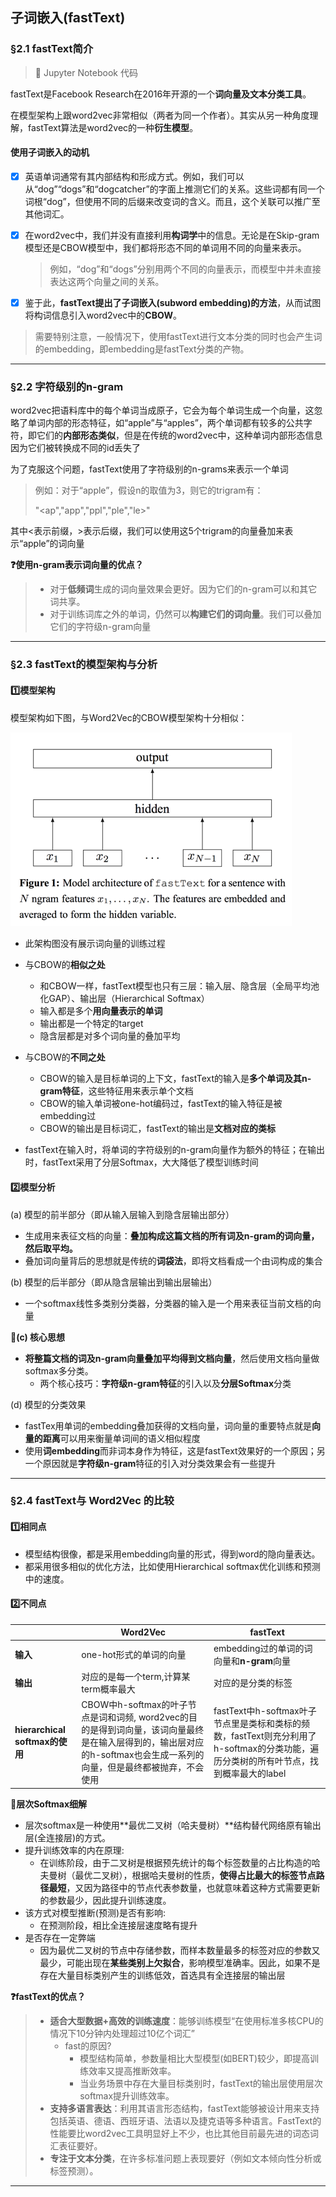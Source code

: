 ## 子词嵌入(fastText)



### §2.1 fastText简介

> :memo: Jupyter Notebook 代码

fastText是Facebook Research在2016年开源的一个**词向量及文本分类工具**。

在模型架构上跟word2vec非常相似（两者为同一个作者）。其实从另一种角度理解，fastText算法是word2vec的一种**衍生模型**。

#### 使用子词嵌入的动机

- [x] 英语单词通常有其内部结构和形成方式。例如，我们可以从“dog”“dogs”和“dogcatcher”的字面上推测它们的关系。这些词都有同⼀个词根“dog”，但使用不同的后缀来改变词的含义。而且，这个关联可以推广至其他词汇。

- [x] 在word2vec中，我们并没有直接利用**构词学**中的信息。⽆论是在Skip-gram模型还是CBOW模型中，我们都将形态不同的单词用不同的向量来表示。
	
	> 例如，“dog”和“dogs”分别用两个不同的向量表示，而模型中并未直接表达这两个向量之间的关系。
	
- [x] 鉴于此，**fastText提出了子词嵌入(subword embedding)的方法**，从而试图将构词信息引入word2vec中的**CBOW**。

> 需要特别注意，一般情况下，使用fastText进行文本分类的同时也会产生词的embedding，即embedding是fastText分类的产物。

---



### §2.2 字符级别的n-gram

word2vec把语料库中的每个单词当成原子，它会为每个单词生成一个向量，这忽略了单词内部的形态特征，如“apple”与“apples”，两个单词都有较多的公共字符，即它们的**内部形态类似**，但是在传统的word2vec中，这种单词内部形态信息因为它们被转换成不同的id丢失了

为了克服这个问题，fastText使用了字符级别的n-grams来表示一个单词

> 例如：对于“apple”，假设n的取值为3，则它的trigram有：
>
> "<ap","app","ppl","ple","le>"

其中<表示前缀，>表示后缀，我们可以使用这5个trigram的向量叠加来表示“apple”的词向量

**:question:使用n-gram表示词向量的优点？**

> - 对于**低频词**生成的词向量效果会更好。因为它们的n-gram可以和其它词共享。
> - 对于训练词库之外的单词，仍然可以**构建它们的词向量**。我们可以叠加它们的字符级n-gram向量

---



### §2.3 fastText的模型架构与分析

#### :one:模型架构

模型架构如下图，与Word2Vec的CBOW模型架构十分相似：

<img src="https://raw.githubusercontent.com/oraccc/NLP-Basic/master/img/fastText/fastText.png" width="450">

* 此架构图没有展示词向量的训练过程
* 与CBOW的**相似之处**
  * 和CBOW一样，fastText模型也只有三层：输入层、隐含层（全局平均池化GAP）、输出层（Hierarchical Softmax）
  * 输入都是多个**用向量表示的单词**
  * 输出都是一个特定的target
  * 隐含层都是对多个词向量的叠加平均

* 与CBOW的**不同之处**
  * CBOW的输入是目标单词的上下文，fastText的输入是**多个单词及其n-gram特征**，这些特征用来表示单个文档
  * CBOW的输入单词被one-hot编码过，fastText的输入特征是被embedding过
  * CBOW的输出是目标词汇，fastText的输出是**文档对应的类标**

* fastText在输入时，将单词的字符级别的n-gram向量作为额外的特征；在输出时，fastText采用了分层Softmax，大大降低了模型训练时间

#### :two:模型分析

(a) 模型的前半部分（即从输入层输入到隐含层输出部分）

* 生成用来表征文档的向量：**叠加构成这篇文档的所有词及n-gram的词向量，然后取平均。**
* 叠加词向量背后的思想就是传统的**词袋法**，即将文档看成一个由词构成的集合

(b) 模型的后半部分（即从隐含层输出到输出层输出）

* 一个softmax线性多类别分类器，分类器的输入是一个用来表征当前文档的向量

**:star2:(c) 核心思想**

* **将整篇文档的词及n-gram向量叠加平均得到文档向量**，然后使用文档向量做softmax多分类。
  * 两个核心技巧：**字符级n-gram特征**的引入以及**分层Softmax**分类


(d) 模型的分类效果

- fastTex用单词的embedding叠加获得的文档向量，词向量的重要特点就是**向量的距离**可以用来衡量单词间的语义相似程度
- 使用**词embedding**而非词本身作为特征，这是fastText效果好的一个原因；另一个原因就是**字符级n-gram**特征的引入对分类效果会有一些提升 

---



### §2.4 fastText与 Word2Vec 的比较

#### :one:相同点

- 模型结构很像，都是采用embedding向量的形式，得到word的隐向量表达。
- 都采用很多相似的优化方法，比如使用Hierarchical softmax优化训练和预测中的速度。

#### :two:不同点

|                                | Word2Vec                                                     | fastText                                                     |
| ------------------------------ | ------------------------------------------------------------ | ------------------------------------------------------------ |
| **输入**                       | one-hot形式的单词的向量                                      | embedding过的单词的词向量和**n-gram**向量                    |
| **输出**                       | 对应的是每一个term,计算某term概率最大                        | 对应的是分类的标签                                           |
| **hierarchical softmax的使用** | CBOW中h-softmax的叶子节点是词和词频, word2vec的目的是得到词向量，该词向量最终是在输入层得到的，输出层对应的h-softmax也会生成一系列的向量，但是最终都被抛弃，不会使用 | fastText中h-softmax叶子节点里是类标和类标的频数，fastText则充分利用了h-softmax的分类功能，遍历分类树的所有叶节点，找到概率最大的label |



**:star2:层次Softmax细解**

- 层次softmax是⼀种使用**最优二叉树（哈夫曼树）**结构替代网络原有输出层(全连接层)的方式。
- 提升训练效率的内在原理: 
  - 在训练阶段，由于⼆叉树是根据预先统计的每个标签数量的占比构造的哈夫曼树（最优⼆叉树），根据哈夫曼树的性质，**使得占比最大的标签节点路径最短**，又因为路径中的节点代表参数量，也就意味着这种方式需要更新的参数最少，因此提升训练速度。
- 该方式对模型推断(预测)是否有影响:
  - 在预测阶段，相比全连接层速度略有提升
- 是否存在⼀定弊端
  - 因为最优⼆叉树的节点中存储参数，而样本数量最多的标签对应的参数又最少，可能出现在**某些类别上欠拟合**，影响模型准确率。因此，如果不是存在大量目标类别产生的训练低效，首选具有全连接层的输出层



**:question:fastText的优点？**

> - **适合大型数据+高效的训练速度**：能够训练模型“在使用标准多核CPU的情况下10分钟内处理超过10亿个词汇”
>   - fast的原因?
>     - 模型结构简单，参数量相比大型模型(如BERT)较少，即提高训练效率又提高推断效率。
>     - 当业务场景中存在大量目标类别时，fastText的输出层使用层次softmax提升训练效率。
> - **支持多语言表达**：利用其语言形态结构，fastText能够被设计用来支持包括英语、德语、西班牙语、法语以及捷克语等多种语言。FastText的性能要比word2vec工具明显好上不少，也比其他目前最先进的词态词汇表征要好。
> - **专注于文本分类**，在许多标准问题上表现要好（例如文本倾向性分析或标签预测）。

---
